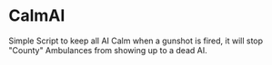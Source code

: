 # CalmAI
Simple Script to keep all AI Calm when a gunshot is fired, it will stop "County" Ambulances from showing up to a dead AI.
